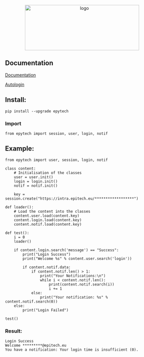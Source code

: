 <p align = "center">
    <img alt = "logo" width="374" height="148" src = "https://raw.githubusercontent.com/Neotoxic-off/epytech/master/images/logo.png"/>
</p>

## Documentation
<p align = "left">
    <a href = "https://github.com/Neotoxic-off/epytech/blob/master/DOCUMENTATION.md">Documentation</a>
</p>
<p align = "left">
    <a href = "https://intra.epitech.eu/admin/autolog?format=json">Autologin</a>
</p>


## Install:
```
pip install --upgrade epytech
```
### Import
```PY
from epytech import session, user, login, notif
```

## Example:
```PY
from epytech import user, session, login, notif

class content:
    # Initialisation of the classes
    user = user.init()
    login = login.init()
    notif = notif.init()

    key = session.create("https://intra.epitech.eu/******************")

def loader():
    # Load the content into the classes
    content.user.load(content.key)
    content.login.load(content.key)
    content.notif.load(content.key)

def test():
    i = 0
    loader()

    if content.login.search('message') == "Success":
        print("Login Success")
        print("Welcome %s" % content.user.search('login'))

        if content.notif.data:
            if content.notif.len() > 1:
                print("Your Notifications:\n")
                while i < content.notif.len():
                    print(content.notif.search(i))
                    i += 1
            else:
                print("Your notification: %s" % content.notif.search(0))
    else:
        print("Login Failed")

test()
```
### Result:
```
Login Success
Welcome *********@epitech.eu
You have a notification: Your login time is insufficient (0).
```